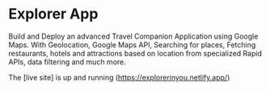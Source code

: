 # Explorer App

Build and Deploy an advanced Travel Companion Application using Google Maps. With Geolocation, Google Maps API, Searching for places, Fetching restaurants, hotels and attractions based on location from specialized Rapid APIs, data filtering and much more.

The [live site] is up and running (https://explorerinyou.netlify.app/)
